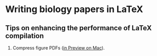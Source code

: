 # Writing biology papers in LaTeX

## Tips on enhancing the performance of LaTeX compilation

1. Compress figure PDFs ([in Preview on Mac](https://support.apple.com/guide/preview/compress-a-pdf-prvw1509/mac)).
